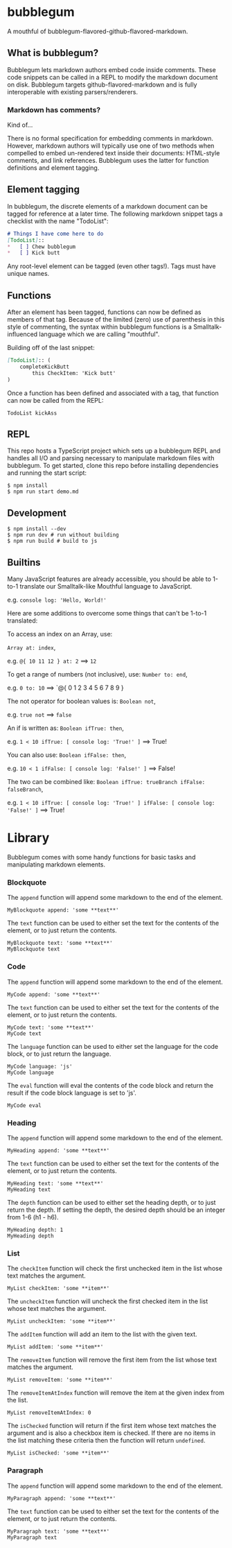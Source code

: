 # bubblegum

A mouthful of bubblegum-flavored-github-flavored-markdown.

## What is bubblegum?

Bubblegum lets markdown authors embed code inside comments. These code snippets can be called in a REPL to modify the 
markdown document on disk. Bubblegum targets github-flavored-markdown and is fully interoperable with existing 
parsers/renderers.

### Markdown has comments?

Kind of...

There is no formal specification for embedding comments in markdown. However, markdown authors will typically
use one of two methods when compelled to embed un-rendered text inside their documents: HTML-style comments, and link 
references. Bubblegum uses the latter for function definitions and element tagging. 

## Element tagging

In bubblegum, the discrete elements of a markdown document can be tagged for reference at a later time. The following
markdown snippet tags a checklist with the name "TodoList":
```markdown
# Things I have come here to do
[TodoList]::
*   [ ] Chew bubblegum
*   [ ] Kick butt
```

Any root-level element can be tagged (even other tags!). Tags must have unique names.

## Functions

After an element has been tagged, functions can now be defined as members of that tag. Because of the limited (zero) use of
parenthesis in this style of commenting, the syntax within bubblegum functions is a Smalltalk-influenced language
which we are calling "mouthful".

Building off of the last snippet:
```markdown
[TodoList]:: (
    completeKickButt
        this CheckItem: 'Kick butt'
)
```

Once a function has been defined and associated with a tag, that function can now be called from the REPL:

```smalltalk
TodoList kickAss
```

## REPL

This repo hosts a TypeScript project which sets up a bubblegum REPL and handles all I/O and parsing necessary to manipulate
markdown files with bubblegum. To get started, clone this repo before installing dependencies and running the start script:

```shell
$ npm install
$ npm run start demo.md
```

## Development

```shell
$ npm install --dev
$ npm run dev # run without building
$ npm run build # build to js
```

## Builtins

Many JavaScript features are already accessible, you should be able to 1-to-1 translate our Smalltalk-like Mouthful language to JavaScript.

e.g. `console log: 'Hello, World!'`


Here are some additions to overcome some things that can't be 1-to-1 translated:

To access an index on an Array, use:

`Array at: index`,

e.g. `@{ 10 11 12 } at: 2` ==> `12`

To get a range of numbers (not inclusive), use: `Number to: end`,

e.g. `0 to: 10` ==> `@{ 0 1 2 3 4 5 6 7 8 9 }

The not operator for boolean values is: `Boolean not`,

e.g. `true not` ==> `false`

An if is written as: `Boolean ifTrue: then`,

e.g. `1 < 10 ifTrue: [ console log: 'True!' ]` ==> True!

You can also use: `Boolean ifFalse: then`,

e.g. `10 < 1 ifFalse: [ console log: 'False!' ]` ==> False!

The two can be combined like: `Boolean ifTrue: trueBranch ifFalse: falseBranch`,

e.g. `1 < 10 ifTrue: [ console log: 'True!' ] ifFalse: [ console log: 'False!' ]` ==> True!

# Library

Bubblegum comes with some handy functions for basic tasks and manipulating markdown elements.

### Blockquote

The `append` function will append some markdown to the end of the element.
```smalltalk
MyBlockquote append: 'some **text**'
```
 The `text` function can be used to either set the text for the contents of the element, or to just return the contents.
```smalltalk
MyBlockquote text: 'some **text**'
MyBlockquote text
```

### Code

The `append` function will append some markdown to the end of the element.
```smalltalk
MyCode append: 'some **text**'
```
The `text` function can be used to either set the text for the contents of the element, or to just return the contents.
```smalltalk
MyCode text: 'some **text**'
MyCode text
```
The `language` function can be used to either set the language for the code block, or to just return the language.
```smalltalk
MyCode language: 'js'
MyCode language
```
The `eval` function will eval the contents of the code block and return the result if the code block language is set to 'js'.
```smalltalk
MyCode eval
```

### Heading

The `append` function will append some markdown to the end of the element.
```smalltalk
MyHeading append: 'some **text**'
```
The `text` function can be used to either set the text for the contents of the element, or to just return the contents.
```smalltalk
MyHeading text: 'some **text**'
MyHeading text
```
The `depth` function can be used to either set the heading depth, or to just return the depth. If setting the depth,
the desired depth should be an integer from 1-6 (h1 - h6).
```smalltalk
MyHeading depth: 1
MyHeading depth
```

### List

The `checkItem` function will check the first unchecked item in the list whose text matches the argument.
```smalltalk
MyList checkItem: 'some **item**'
```
The `uncheckItem` function will uncheck the first checked item in the list whose text matches the argument.
```smalltalk
MyList uncheckItem: 'some **item**'
```
The `addItem` function will add an item to the list with the given text.
```smalltalk
MyList addItem: 'some **item**'
```
The `removeItem` function will remove the first item from the list whose text matches the argument.
```smalltalk
MyList removeItem: 'some **item**'
```
The `removeItemAtIndex` function will remove the item at the given index from the list.
```smalltalk
MyList removeItemAtIndex: 0
```
The `isChecked` function will return if the first item whose text matches the argument and is also a checkbox item is
checked. If there are no items in the list matching these criteria then the function will return `undefined`.
```smalltalk
MyList isChecked: 'some **item**'
```

### Paragraph

The `append` function will append some markdown to the end of the element.
```smalltalk
MyParagraph append: 'some **text**'
```
The `text` function can be used to either set the text for the contents of the element, or to just return the contents.
```smalltalk
MyParagraph text: 'some **text**'
MyParagraph text
```
